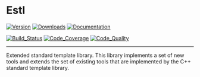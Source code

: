 # Estl

[![Version](https://img.shields.io/github/tag/LuxAtrumStudio/estl.svg)](https://github.com/LuxAtrumStudio/estl)
[![Downloads](https://img.shields.io/github/downloads/LuxAtrumStudio/estl/latest/total.svg)](https://github.com/LuxAtrumStudio/estl)
[![Documentation](https://img.shields.io/badge/Documentation-gh--pages-blue.svg)](https://luxatrumstudio.github.io/estl/)

[![Build_Status](https://img.shields.io/travis/LuxAtrumStudio/estl/feature/iostream.svg)](https://travis-ci.org/LuxAtrumStudio/estl)
[![Code_Coverage](https://img.shields.io/codecov/c/github/LuxAtrumStudio/estl/feature/iostream.svg)](https://codecov.io/gh/LuxAtrumStudio/estl)
[![Code_Quality](https://api.codacy.com/project/badge/Grade/9dd431f11f53414ab360f1f34e1eef49)](https://www.codacy.com/app/LuxAtrumStudio/estl/dashboard)

* * *

Extended standard template library. This library implements a set of new
tools and extends the set of existing tools that are implemented by the
C++ standard template library.
